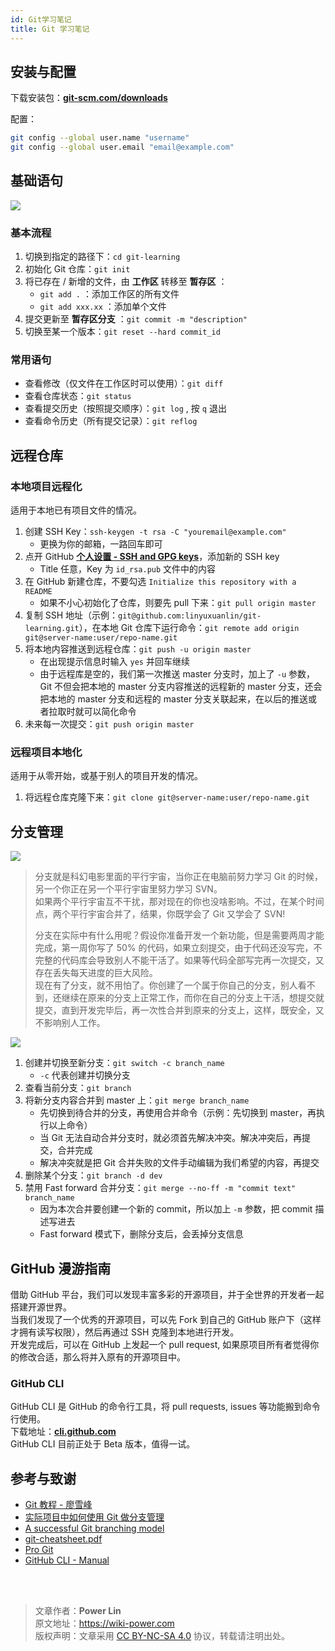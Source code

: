 ```yaml
---
id: Git学习笔记
title: Git 学习笔记
---
```


## 安装与配置

下载安装包：[**git-scm.com/downloads**](https://git-scm.com/downloads)

配置：

```bash
git config --global user.name "username"
git config --global user.email "email@example.com"
```

## 基础语句

![](https://wiki-media-1253965369.cos.ap-guangzhou.myqcloud.com/img/20200216204934.png)

### 基本流程

1. 切换到指定的路径下：`cd git-learning`
2. 初始化 Git 仓库：`git init`
3. 将已存在 / 新增的文件，由 **工作区** 转移至 **暂存区** ：
   - `git add .` ：添加工作区的所有文件
   - `git add xxx.xx` ：添加单个文件
4. 提交更新至 **暂存区分支** ：`git commit -m "description"`
5. 切换至某一个版本：`git reset --hard commit_id`

### 常用语句

- 查看修改（仅文件在工作区时可以使用）：`git diff`
- 查看仓库状态：`git status`
- 查看提交历史（按照提交顺序）：`git log` , 按 `q` 退出
- 查看命令历史（所有提交记录）：`git reflog`

## 远程仓库

### 本地项目远程化

适用于本地已有项目文件的情况。

1. 创建 SSH Key：`ssh-keygen -t rsa -C "youremail@example.com"`
   - 更换为你的邮箱，一路回车即可
2. 点开 GitHub [**个人设置 - SSH and GPG keys**](https://github.com/settings/keys)，添加新的 SSH key
   - Title 任意，Key 为 `id_rsa.pub` 文件中的内容
3. 在 GitHub 新建仓库，不要勾选 `Initialize this repository with a README`
   - 如果不小心初始化了仓库，则要先 pull 下来：`git pull origin master`
4. 复制 SSH 地址（示例：`git@github.com:linyuxuanlin/git-learning.git`），在本地 Git 仓库下运行命令：`git remote add origin git@server-name:user/repo-name.git`
5. 将本地内容推送到远程仓库：`git push -u origin master`
   - 在出现提示信息时输入 `yes` 并回车继续
   - 由于远程库是空的，我们第一次推送 master 分支时，加上了 `-u` 参数，Git 不但会把本地的 master 分支内容推送的远程新的 master 分支，还会把本地的 master 分支和远程的 master 分支关联起来，在以后的推送或者拉取时就可以简化命令
6. 未来每一次提交：`git push origin master`

### 远程项目本地化

适用于从零开始，或基于别人的项目开发的情况。

1. 将远程仓库克隆下来：`git clone git@server-name:user/repo-name.git`

## 分支管理

![](https://wiki-media-1253965369.cos.ap-guangzhou.myqcloud.com/img/20200217195056.png)

> 分支就是科幻电影里面的平行宇宙，当你正在电脑前努力学习 Git 的时候，另一个你正在另一个平行宇宙里努力学习 SVN。  
> 如果两个平行宇宙互不干扰，那对现在的你也没啥影响。不过，在某个时间点，两个平行宇宙合并了，结果，你既学会了 Git 又学会了 SVN!
>
> 分支在实际中有什么用呢？假设你准备开发一个新功能，但是需要两周才能完成，第一周你写了 50% 的代码，如果立刻提交，由于代码还没写完，不完整的代码库会导致别人不能干活了。如果等代码全部写完再一次提交，又存在丢失每天进度的巨大风险。  
> 现在有了分支，就不用怕了。你创建了一个属于你自己的分支，别人看不到，还继续在原来的分支上正常工作，而你在自己的分支上干活，想提交就提交，直到开发完毕后，再一次性合并到原来的分支上，这样，既安全，又不影响别人工作。

![](https://wiki-media-1253965369.cos.ap-guangzhou.myqcloud.com/img/20200217202649.png)

1. 创建并切换至新分支：`git switch -c branch_name`
   - `-c` 代表创建并切换分支
2. 查看当前分支：`git branch`
3. 将新分支内容合并到 master 上：`git merge branch_name`
   - 先切换到待合并的分支，再使用合并命令（示例：先切换到 master，再执行以上命令）
   - 当 Git 无法自动合并分支时，就必须首先解决冲突。解决冲突后，再提交，合并完成
   - 解决冲突就是把 Git 合并失败的文件手动编辑为我们希望的内容，再提交
4. 删除某个分支：`git branch -d dev`
5. 禁用 Fast forward 合并分支：`git merge --no-ff -m "commit text" branch_name`
   - 因为本次合并要创建一个新的 commit，所以加上 `-m` 参数，把 commit 描述写进去
   - Fast forward 模式下，删除分支后，会丢掉分支信息

## GitHub 漫游指南

借助 GitHub 平台，我们可以发现丰富多彩的开源项目，并于全世界的开发者一起搭建开源世界。  
当我们发现了一个优秀的开源项目，可以先 Fork 到自己的 GitHub 账户下（这样才拥有读写权限），然后再通过 SSH 克隆到本地进行开发。  
开发完成后，可以在 GitHub 上发起一个 pull request, 如果原项目所有者觉得你的修改合适，那么将并入原有的开源项目中。

### GitHub CLI

GitHub CLI 是 GitHub 的命令行工具，将 pull requests, issues 等功能搬到命令行使用。  
下载地址：[**cli.github.com**](https://cli.github.com/)  
GitHub CLI 目前正处于 Beta 版本，值得一试。

## 参考与致谢

- [Git 教程 - 廖雪峰](https://www.liaoxuefeng.com/wiki/896043488029600)
- [实际项目中如何使用 Git 做分支管理](https://blog.csdn.net/ShuSheng0007/article/details/80791849)
- [A successful Git branching model](https://nvie.com/posts/a-successful-git-branching-model/)
- [git-cheatsheet.pdf](https://github.com/linyuxuanlin/File-host/blob/main/software-development/git-cheatsheet.pdf)
- [Pro Git](https://git-scm.com/book/zh/v2)
- [GitHub CLI - Manual](https://cli.github.com/manual/)

<br />

<br />

> 文章作者：**Power Lin**  
> 原文地址：<https://wiki-power.com>  
> 版权声明：文章采用 [CC BY-NC-SA 4.0](https://creativecommons.org/licenses/by/4.0/deed.zh) 协议，转载请注明出处。

